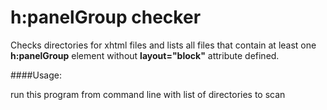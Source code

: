 h:panelGroup checker
=================


Checks directories for xhtml files and lists all files that contain at least one **h:panelGroup** element without **layout="block"** attribute defined.

####Usage:

run this program from command line with list of directories to scan
